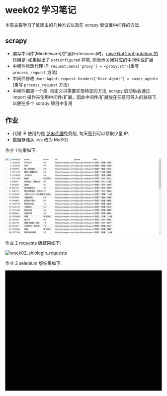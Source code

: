 # week02 学习笔记

本周主要学习了反爬虫的几种方式以及在 scrapy 里设置中间件的方法.

## scrapy

- 编写中间件(Middleware)/扩展(Extensions)时，[raise NotConfigutation 的作用](https://docs.scrapy.org/en/latest/topics/extensions.html#topics-extensions)是: 如果抛出了 `NotConfigured` 异常, 则表示关闭对应的中间件或扩展
- 中间件修改代理 IP: `request.meta['proxy'] = <proxy:str>`(重写 `process_request` 方法)
- 中间件修改 `User-Agent`: `request.headers['User-Agent'] = <user_agent>`(重写 `process_request` 方法)
- 中间件都是一个类, 自定义只需要实现特定的方法, scrapy 启动后会通过 import 操作来使用中间件/扩展，因此中间件/扩展放在任意可导入的路径下, 以便在多个 scrapy 项目中复用

## 作业


- 代理 IP 使用的是 [芝麻代理](http://h.zhimaruanjian.com/)免费版, 每天签到可以领取少量 IP.
- 数据存储从 csv 改为 MySQL

作业 1 结果如下:

![week02_mysql_results](images/week02_mysql_results.jpg)

作业 2 requests 版结果如下:

![week02_shiologin_requests](images/week02_shiologin_requests.gif)

作业 2 selenium 版结果如下:

![week02_shimologin_selenium](images/week02_shimologin_selenium.gif)
